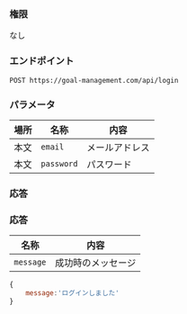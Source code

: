 ### 権限
なし

### エンドポイント
```
POST https://goal-management.com/api/login
```


### パラメータ
| 場所  | 名称     | 内容   |
|-----|--------|------|
| 本文  | `email` | メールアドレス|
| 本文  | `password` | パスワード|

### 応答

### 応答
| 名称        | 内容        |
|-----------|-----------|
| `message` | 成功時のメッセージ |

```js
{
    message:'ログインしました'
}
```

